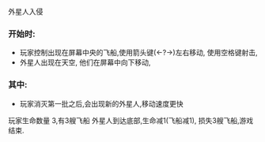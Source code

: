 外星人入侵

### 开始时:

- 玩家控制出现在屏幕中央的飞船,使用箭头键(<-?->)左右移动, 使用空格键射击, 
- 外星人出现在天空, 他们在屏幕中向下移动,

### 其中:

- 玩家消灭第一批之后,会出现新的外星人,移动速度更快

玩家生命数量 3,有3艘飞船 外星人到达底部,生命减1(飞船减1), 损失3艘飞船,游戏结束.